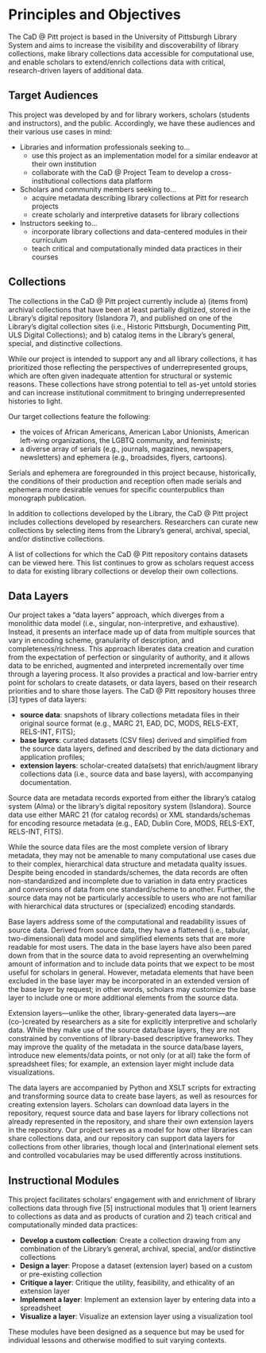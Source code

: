 # Principles and Objectives

The CaD @ Pitt project is based in the University of Pittsburgh Library System and aims to increase the visibility and discoverability of library collections, make library collections data accessible for computational use, and enable scholars to extend/enrich collections data with critical, research-driven layers of additional data.

## Target Audiences

This project was developed by and for library workers, scholars (students and instructors), and the public. Accordingly, we have these audiences and their various use cases in mind: 
- Libraries and information professionals seeking to…  
  - use this project as an implementation model for a similar endeavor at their own institution
  - collaborate with the CaD @ Project Team to develop a cross-institutional collections data platform
- Scholars and community members seeking to...
  - acquire metadata describing library collections at Pitt for research projects
  - create scholarly and interpretive datasets for library collections
- Instructors seeking to…
  - incorporate library collections and data-centered modules in their curriculum
  - teach critical and computationally minded data practices in their courses

## Collections

The collections in the CaD @ Pitt project currently include a) (items from) archival collections that have been at least partially digitized, stored in the Library’s digital repository (Islandora 7), and published on one of the Library’s digital collection sites (i.e., Historic Pittsburgh, Documenting Pitt, ULS Digital Collections); and b) catalog items in the Library’s general, special, and distinctive collections. 

While our project is intended to support any and all library collections, it has prioritized those reflecting the perspectives of underrepresented groups,  which are often given inadequate attention for structural or systemic reasons. These collections have strong potential to tell as-yet untold stories and can increase institutional commitment to bringing underrepresented histories to light.

Our target collections feature the following:
- the voices of African Americans, American Labor Unionists, American left-wing organizations, the LGBTQ community, and feminists;
- a diverse array of serials (e.g., journals, magazines, newspapers, newsletters) and ephemera (e.g., broadsides, flyers, cartoons).

Serials and ephemera are foregrounded in this project because, historically, the conditions of their production and reception often made serials and ephemera more desirable venues for specific counterpublics than monograph publication. 

In addition to collections developed by the Library, the CaD @ Pitt project includes collections developed by researchers. Researchers  can curate new collections by selecting items from the Library’s  general, archival, special, and/or distinctive collections.

A list of collections for which the CaD @ Pitt repository contains datasets can be viewed here. This list continues to grow as scholars request access to data for existing library collections or develop their own collections. 

## Data Layers

Our project takes a “data layers” approach, which diverges from a monolithic data model (i.e.,  singular, non-interpretive, and exhaustive). Instead, it presents an interface made up of data from multiple sources that vary in encoding scheme, granularity of description, and completeness/richness. This approach liberates data creation and curation from the expectation of perfection or singularity of authority, and it allows data to be enriched, augmented and interpreted incrementally over time through a layering process. It also provides a practical and low-barrier entry point for scholars to create datasets, or data layers, based on their research priorities and to share those layers. The CaD @ Pitt repository houses three [3] types of data layers: 
- **source data**: snapshots of library collections metadata files in their original source format (e.g., MARC 21, EAD, DC, MODS, RELS-EXT, RELS-INT, FITS); 
- **base layers**: curated datasets (CSV files) derived and simplified from the source data layers, defined and described by the data dictionary and application profiles; 
- **extension layers**: scholar-created data(sets) that enrich/augment library collections data (i.e., source data and base layers), with accompanying documentation.

Source data are metadata records exported from either the library’s catalog system (Alma) or the library’s digital repository system (Islandora). Source data use either MARC 21 (for catalog records) or XML standards/schemas for encoding resource metadata (e.g., EAD, Dublin Core, MODS, RELS-EXT, RELS-INT, FITS). 

While the source data files are the most complete version of library metadata, they may not be amenable to many computational use cases due to their complex, hierarchical data structure and metadata quality issues. Despite being encoded in standards/schemes, the data records are often non-standardized and incomplete due to variation in data entry practices and conversions of data from one standard/scheme to another. Further, the source data may not be particularly accessible to users who are not familiar with hierarchical data structures or (specialized) encoding standards. 

Base layers address some of the computational and readability issues of source data. Derived from source data, they have a flattened (i.e., tabular, two-dimensional) data model and simplified elements sets that are more readable for most users. The data in the base layers have also been pared down from that in the source data to avoid representing an overwhelming amount of information and to include data points that we expect to be most useful for scholars in general. However, metadata elements that have been excluded in the base layer may be incorporated in an extended version of the base layer by request; in other words, scholars may customize the base layer to include one or more additional elements from the source data.   

Extension layers—unlike the other, library-generated data layers—are (co-)created by researchers as a site for explicitly interpretive and scholarly data. While they make use of the source data/base layers, they are not constrained by conventions of library-based descriptive frameworks. They may improve the quality of the metadata in the source data/base layers, introduce new elements/data points, or not only (or at all) take the form of spreadsheet files; for example, an extension layer might include data visualizations.  

The data layers are accompanied by Python and XSLT scripts for extracting and transforming source data to create base layers, as well as resources for creating extension layers. Scholars can download data layers in the repository, request source data and base layers for library collections not already represented in the repository, and share their own extension layers in the repository. Our project serves as a model for how other libraries can share collections data, and our repository can support data layers for collections from other libraries, though local and (inter)national element sets and controlled vocabularies may be used differently across institutions.

## Instructional Modules

This project facilitates scholars’ engagement with and enrichment of library collections data through five [5] instructional modules that 1) orient learners to collections as data and as products of curation and 2) teach critical and computationally minded data practices:
- **Develop a custom collection**: Create a collection drawing from any combination of the Library’s general, archival, special, and/or distinctive collections
- **Design a layer**: Propose a dataset (extension layer) based on a custom or pre-existing collection 
- **Critique a layer**: Critique the utility, feasibility, and ethicality of an extension layer
- **Implement a layer**: Implement an extension layer by entering data into a spreadsheet
- **Visualize a layer**: Visualize an extension layer using a visualization tool

These modules have been designed as a sequence but may be used for individual lessons and otherwise modified to suit varying contexts.

